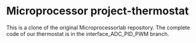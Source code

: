 # Microprocessor project-thermostat

This is a clone of the original Microprocessorlab repository. The complete code of our thermostat is in the interface_ADC_PID_PWM branch. 
